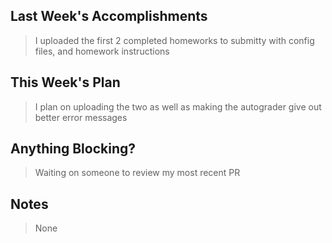 ## Last Week's Accomplishments

> I uploaded the first 2 completed homeworks to submitty with config files, and homework instructions

## This Week's Plan

> I plan on uploading the two as well as making the autograder give out better error messages

## Anything Blocking?

> Waiting on someone to review my most recent PR

## Notes

> None
